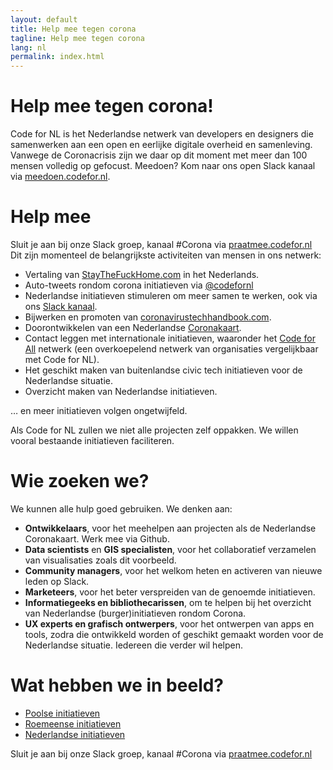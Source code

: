 ```yaml
---
layout: default
title: Help mee tegen corona
tagline: Help mee tegen corona
lang: nl
permalink: index.html
---
```

# Help mee tegen corona!
Code for NL is het Nederlandse netwerk van developers en designers die samenwerken aan
een open en eerlijke digitale overheid en samenleving. Vanwege de Coronacrisis zijn we
daar op dit moment met meer dan 100 mensen volledig op gefocust. Meedoen? Kom naar ons open Slack kanaal via <a href="https://meedoen.codefor.nl">meedoen.codefor.nl</a>.

# Help mee
Sluit je aan bij onze Slack groep, kanaal #Corona via [praatmee.codefor.nl](https://praatmee.codefor.nl) 
Dit zijn momenteel de belangrijkste activiteiten van mensen in ons netwerk:
* Vertaling van [StayTheFuckHome.com](https://staythefuckhome.com/nl/) in het Nederlands. 
* Auto-tweets rondom corona initiatieven via [@codefornl](https://twitter.com/codefornl)
* Nederlandse initiatieven stimuleren om meer samen te werken, ook via ons [Slack kanaal](http://praatmee.codefor.nl). 
* Bijwerken en promoten van [coronavirustechhandbook.com](https://drive.google.com/open?id=1vmoWY2Lbr7yfFklfIdgEaphfvFSGFbD1uXTA9OweKbg).
* Doorontwikkelen van een Nederlandse [Coronakaart](https://www.codefor.nl/coronamap-nl/). 
* Contact leggen met internationale initiatieven, waaronder het [Code for All](https://codeforall.org/) netwerk (een overkoepelend netwerk van organisaties vergelijkbaar met Code for NL). 
* Het geschikt maken van buitenlandse civic tech initiatieven voor de Nederlandse situatie. 
* Overzicht maken van Nederlandse initiatieven.

… en meer initiatieven volgen ongetwijfeld.

Als Code for NL zullen we niet alle projecten zelf oppakken. We willen vooral bestaande initiatieven faciliteren. 

# Wie zoeken we?
We kunnen alle hulp goed gebruiken. We denken aan: 
* __Ontwikkelaars__, voor het meehelpen aan projecten als de Nederlandse Coronakaart. Werk mee via Github. 
* __Data scientists__ en __GIS specialisten__, voor het collaboratief verzamelen van visualisaties zoals dit voorbeeld.
* __Community managers__, voor het welkom heten en activeren van nieuwe leden op Slack. 
* __Marketeers__, voor het beter verspreiden van de genoemde initiatieven. 
* __Informatiegeeks en bibliothecarissen__, om te helpen bij het overzicht van Nederlandse (burger)initiatieven rondom Corona. 
* __UX experts en grafisch ontwerpers__, voor het ontwerpen van apps en tools, zodra die ontwikkeld worden of geschikt gemaakt worden voor de Nederlandse situatie. 
Iedereen die verder wil helpen.

# Wat hebben we in beeld?

* [Poolse initiatieven](Polen.md)
* [Roemeense initiatieven](Roemenie.md)
* [Nederlandse initiatieven](Nederland.md)

Sluit je aan bij onze Slack groep, kanaal #Corona via [praatmee.codefor.nl](https://praatmee.codefor.nl) 
